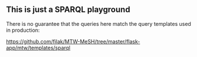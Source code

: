 ## This is just a SPARQL playground

There is no guarantee that the queries here match the query templates used in production:

https://github.com/filak/MTW-MeSH/tree/master/flask-app/mtw/templates/sparql
